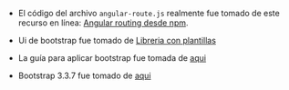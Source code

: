 * El código del archivo `angular-route.js` realmente fue tomado de este recurso en línea: [Angular routing desde npm](https://unpkg.com/@angular/router@0.2.0/angular1/angular_1_router.js).

* Ui de bootstrap fue tomado de [Libreria con plantillas](https://github.com/angular-ui/bootstrap/blob/gh-pages/ui-bootstrap-tpls-2.5.0.js)

* La guía para aplicar bootstrap fue tomada de [aqui](https://angular-ui.github.io/bootstrap/#!#modal)

* Bootstrap 3.3.7 fue tomado de [aqui](https://getbootstrap.com/docs/3.3/getting-started/)